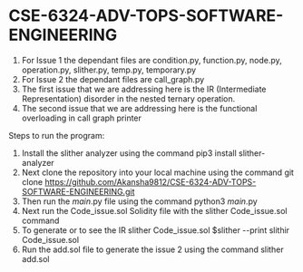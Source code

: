 # CSE-6324-ADV-TOPS-SOFTWARE-ENGINEERING

1) For Issue 1 the dependant files are condition.py, function.py, node.py, operation.py, slither.py, temp.py, temporary.py
2) For Issue 2 the dependant files are call_graph.py
3) The first issue that we are addressing here is the IR (Intermediate Representation) disorder in the nested ternary operation.
4) The second issue that we are addressing here is the functional overloading in call graph printer

Steps to run the program:

1) Install the slither analyzer using the command pip3 install slither-analyzer
2) Next clone the repository into your local machine using the command git clone https://github.com/Akansha9812/CSE-6324-ADV-TOPS-SOFTWARE-ENGINEERING.git
3) Then run the _main_.py file using the command python3 _main_.py 
4) Next run the Code_issue.sol Solidity file with the slither Code_issue.sol command 
5) To generate or to see the IR slither Code_issue.sol $slither --print slithir Code_issue.sol
6) Run the add.sol file to generate the issue 2 using the command slither add.sol
